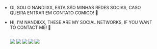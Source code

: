- OI, SOU O NANDIIXX, ESTA SÃO MINHAS REDES SOCIAS, CASO QUEIRA ENTRAR EM CONTATO COMIGO! 🤗
- HI, I'M NANDIIXX, THESE ARE MY SOCIAL NETWORKS, IF YOU WANT TO CONTACT ME! 🤗

   ##
 
  <a 
     href="https://www.youtube.com/channel/UCJUq5KbYxUjSfzxzS-eojyw" 
     target="_blank" 
     rel="noopener noreferrer"> 
   <img src="https://img.shields.io/badge/YouTube-FF0000?style=for-the-badge&logo=youtube&logoColor=white"></a>
  <a 
     href="https://instagram.com/hernandiixx" 
     target="_blank" 
     rel="noopener noreferrer"> 
   <img src="https://img.shields.io/badge/-Instagram-%23E4405F?style=for-the-badge&logo=instagram&logoColor=white"></a>
  <a 
     href="https://twitter.com/Nandiixx" 
     target="_blank" 
     rel="noopener noreferrer"> 
   <img src="https://img.shields.io/badge/twitter-00acee?style=for-the-badge&logo=twitter&logoColor=white"></a>
  <a 
     href="https://www.twitch.tv/nandiixx" 
     target="_blank" 
     rel="noopener noreferrer"> 
   <img src="https://img.shields.io/badge/Twitch-9146FF?style=for-the-badge&logo=twitch&logoColor=white"></a>
  <a 
     href = "mailto:nandiixx.official@gmail.com" 
     target="_blank" 
     rel="noopener noreferrer"> 
   <img src="https://img.shields.io/badge/-Gmail-%23333?style=for-the-badge&logo=gmail&logoColor=white"></a>
 


